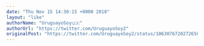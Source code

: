 ```yaml
---
date: "Thu Nov 15 14:30:15 +0000 2018"
layout: "like"
authorName: "UruguayoSoy🇺🇾"
authorUrl: "https://twitter.com/UruguayoSoy2"
originalPost: "https://twitter.com/UruguayoSoy2/status/1063076720272650241"
---
```


